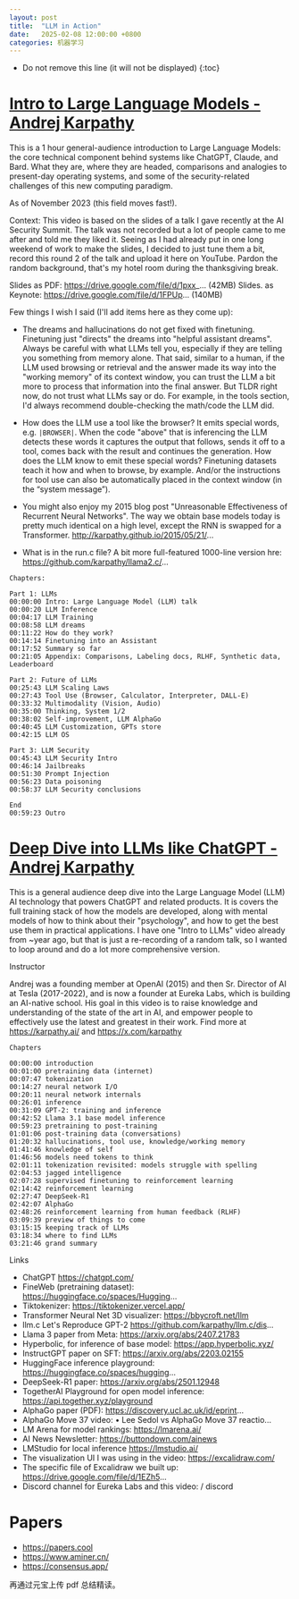 ```yaml
---
layout: post
title:  "LLM in Action"
date:   2025-02-08 12:00:00 +0800
categories: 机器学习
---
```


* Do not remove this line (it will not be displayed)
{:toc}


# [Intro to Large Language Models - Andrej Karpathy](https://www.youtube.com/watch?v=zjkBMFhNj_g)

This is a 1 hour general-audience introduction to Large Language Models: the core technical component behind systems like ChatGPT, Claude, and Bard. What they are, where they are headed, comparisons and analogies to present-day operating systems, and some of the security-related challenges of this new computing paradigm.

As of November 2023 (this field moves fast!).

Context: This video is based on the slides of a talk I gave recently at the AI Security Summit. The talk was not recorded but a lot of people came to me after and told me they liked it. Seeing as I had already put in one long weekend of work to make the slides, I decided to just tune them a bit, record this round 2 of the talk and upload it here on YouTube. Pardon the random background, that's my hotel room during the thanksgiving break.

Slides as PDF: https://drive.google.com/file/d/1pxx_... (42MB)
Slides. as Keynote: https://drive.google.com/file/d/1FPUp... (140MB)

Few things I wish I said (I'll add items here as they come up):

* The dreams and hallucinations do not get fixed with finetuning. Finetuning just "directs" the dreams into "helpful assistant dreams". Always be careful with what LLMs tell you, especially if they are telling you something from memory alone. That said, similar to a human, if the LLM used browsing or retrieval and the answer made its way into the "working memory" of its context window, you can trust the LLM a bit more to process that information into the final answer. But TLDR right now, do not trust what LLMs say or do. For example, in the tools section, I'd always recommend double-checking the math/code the LLM did.

* How does the LLM use a tool like the browser? It emits special words, e.g. `|BROWSER|`. When the code "above" that is inferencing the LLM detects these words it captures the output that follows, sends it off to a tool, comes back with the result and continues the generation. How does the LLM know to emit these special words? Finetuning datasets teach it how and when to browse, by example. And/or the instructions for tool use can also be automatically placed in the context window (in the “system message”).
* You might also enjoy my 2015 blog post "Unreasonable Effectiveness of Recurrent Neural Networks". The way we obtain base models today is pretty much identical on a high level, except the RNN is swapped for a Transformer. http://karpathy.github.io/2015/05/21/...
* What is in the run.c file? A bit more full-featured 1000-line version hre: https://github.com/karpathy/llama2.c/...

```
Chapters:

Part 1: LLMs
00:00:00 Intro: Large Language Model (LLM) talk
00:00:20 LLM Inference
00:04:17 LLM Training
00:08:58 LLM dreams
00:11:22 How do they work?
00:14:14 Finetuning into an Assistant
00:17:52 Summary so far
00:21:05 Appendix: Comparisons, Labeling docs, RLHF, Synthetic data, Leaderboard

Part 2: Future of LLMs
00:25:43 LLM Scaling Laws
00:27:43 Tool Use (Browser, Calculator, Interpreter, DALL-E)
00:33:32 Multimodality (Vision, Audio)
00:35:00 Thinking, System 1/2
00:38:02 Self-improvement, LLM AlphaGo
00:40:45 LLM Customization, GPTs store
00:42:15 LLM OS

Part 3: LLM Security
00:45:43 LLM Security Intro
00:46:14 Jailbreaks
00:51:30 Prompt Injection
00:56:23 Data poisoning
00:58:37 LLM Security conclusions

End
00:59:23 Outro
```

# [Deep Dive into LLMs like ChatGPT - Andrej Karpathy](https://www.youtube.com/watch?v=7xTGNNLPyMI)

This is a general audience deep dive into the Large Language Model (LLM) AI technology that powers ChatGPT and related products. It is covers the full training stack of how the models are developed, along with mental models of how to think about their "psychology", and how to get the best use them in practical applications. I have one "Intro to LLMs" video already from ~year ago, but that is just a re-recording of a random talk, so I wanted to loop around and do a lot more comprehensive version.

Instructor

Andrej was a founding member at OpenAI (2015) and then Sr. Director of AI at Tesla (2017-2022), and is now a founder at Eureka Labs, which is building an AI-native school. His goal in this video is to raise knowledge and understanding of the state of the art in AI, and empower people to effectively use the latest and greatest in their work.
Find more at https://karpathy.ai/ and https://x.com/karpathy

```
Chapters

00:00:00 introduction
00:01:00 pretraining data (internet)
00:07:47 tokenization
00:14:27 neural network I/O
00:20:11 neural network internals
00:26:01 inference
00:31:09 GPT-2: training and inference
00:42:52 Llama 3.1 base model inference
00:59:23 pretraining to post-training
01:01:06 post-training data (conversations)
01:20:32 hallucinations, tool use, knowledge/working memory
01:41:46 knowledge of self
01:46:56 models need tokens to think
02:01:11 tokenization revisited: models struggle with spelling
02:04:53 jagged intelligence
02:07:28 supervised finetuning to reinforcement learning
02:14:42 reinforcement learning
02:27:47 DeepSeek-R1
02:42:07 AlphaGo
02:48:26 reinforcement learning from human feedback (RLHF)
03:09:39 preview of things to come
03:15:15 keeping track of LLMs
03:18:34 where to find LLMs
03:21:46 grand summary
```

Links

* ChatGPT https://chatgpt.com/
* FineWeb (pretraining dataset): https://huggingface.co/spaces/Hugging...
* Tiktokenizer: https://tiktokenizer.vercel.app/
* Transformer Neural Net 3D visualizer: https://bbycroft.net/llm
* llm.c Let's Reproduce GPT-2 https://github.com/karpathy/llm.c/dis...
* Llama 3 paper from Meta: https://arxiv.org/abs/2407.21783
* Hyperbolic, for inference of base model: https://app.hyperbolic.xyz/
* InstructGPT paper on SFT: https://arxiv.org/abs/2203.02155
* HuggingFace inference playground: https://huggingface.co/spaces/hugging...
* DeepSeek-R1 paper: https://arxiv.org/abs/2501.12948
* TogetherAI Playground for open model inference: https://api.together.xyz/playground
* AlphaGo paper (PDF): https://discovery.ucl.ac.uk/id/eprint...
* AlphaGo Move 37 video:    • Lee Sedol vs AlphaGo  Move 37 reactio...
* LM Arena for model rankings: https://lmarena.ai/
* AI News Newsletter: https://buttondown.com/ainews
* LMStudio for local inference https://lmstudio.ai/
* The visualization UI I was using in the video: https://excalidraw.com/
* The specific file of Excalidraw we built up: https://drive.google.com/file/d/1EZh5...
* Discord channel for Eureka Labs and this video:   / discord





# Papers

* https://papers.cool
* https://www.aminer.cn/
* https://consensus.app/

再通过元宝上传 pdf 总结精读。








